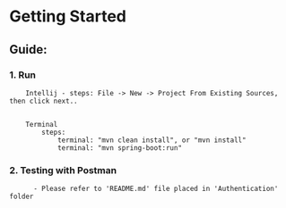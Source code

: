 # Getting Started

## Guide:
            
   ### 1. Run
        Intellij - steps: File -> New -> Project From Existing Sources, then click next..
        
        
        Terminal
            steps:
                terminal: "mvn clean install", or "mvn install"
                terminal: "mvn spring-boot:run"
            
   ### 2. Testing with Postman
            
          - Please refer to 'README.md' file placed in 'Authentication' folder
